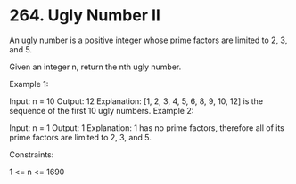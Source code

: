 # 264. Ugly Number II

An ugly number is a positive integer whose prime factors are limited to 2, 3, and 5.

Given an integer n, return the nth ugly number.



Example 1:

Input: n = 10
Output: 12
Explanation: [1, 2, 3, 4, 5, 6, 8, 9, 10, 12] is the sequence of the first 10 ugly numbers.
Example 2:

Input: n = 1
Output: 1
Explanation: 1 has no prime factors, therefore all of its prime factors are limited to 2, 3, and 5.


Constraints:

1 <= n <= 1690
